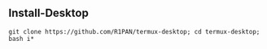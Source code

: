 ## Install-Desktop
```
git clone https://github.com/R1PAN/termux-desktop; cd termux-desktop; bash i*
```
